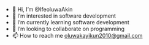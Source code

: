 - 👋 Hi, I’m @IfeoluwaAkin
- 👀 I’m interested in software development
- 🌱 I’m currently learning software development
- 💞️ I’m looking to collaborate on programming
- 📫 How to reach me oluwakayikun2010@gmail.com

<!---
IfeoluwaAkin/IfeoluwaAkin is a ✨ special ✨ repository because its `README.md` (this file) appears on your GitHub profile.
You can click the Preview link to take a look at your changes.
--->
